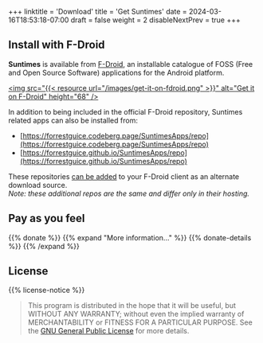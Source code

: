 +++
linktitle = 'Download'
title = 'Get Suntimes'
date = 2024-03-16T18:53:18-07:00
draft = false
weight = 2
disableNextPrev = true
+++

## Install with F-Droid
**Suntimes** is available from [F-Droid](https://f-droid.org), an installable catalogue of FOSS (Free and Open Source Software) applications for the Android platform.

<a href="https://f-droid.org/repository/browse/?fdid=com.forrestguice.suntimeswidget" target="_blank"><img src="{{< resource url="/images/get-it-on-fdroid.png" >}}" alt="Get it on F-Droid" height="68" /></a>

In addition to being included in the official F-Droid repository, Suntimes related apps can also be installed from:
* [https://forrestguice.codeberg.page/SuntimesApps/repo](https://forrestguice.codeberg.page/SuntimesApps/repo)
* [https://forrestguice.github.io/SuntimesApps/repo](https://forrestguice.github.io/SuntimesApps/repo)

These repositories [can be added](https://f-droid.org/en/tutorials/add-repo/) to your F-Droid client as an alternate download source.<br/>
*Note: these additional repos are the same and differ only in their hosting.*

## Pay as you feel
{{% donate %}}
{{% expand "More information..." %}}
{{% donate-details %}}
{{% /expand %}}

## License

{{% license-notice %}}

> This program is distributed in the hope that it will be useful, but WITHOUT ANY WARRANTY; without even the implied warranty of MERCHANTABILITY or FITNESS FOR A PARTICULAR PURPOSE.  See the [GNU General Public License](/license) for more details.

